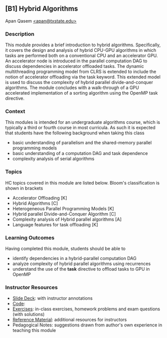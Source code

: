## [B1] Hybrid Algorithms 
Apan Qasem [\<apan@txstate.edu\>](apan@txstate.edu)

### Description 
This module provides a brief introduction to hybrid algorithms. Specifically, it covers the design and analysis
of hybrid CPU-GPU algorithms in which tasks are performed both on a conventional CPU and an accelerator GPU. 
An accelerator node is introduced in the parallel computation DAG to discuss dependencies in
accelerator offloaded tasks. The dynamic multithreading programming model from CLRS is extended to include the
notion of accelerator offloading via the task keyword. This extended model is used to discuss the complexity of
hybrid parallel divide-and-conquer algorithms. The module concludes with a walk-through of a GPU
accelerated implementation of a sorting algorithm using the OpenMP task directive. 


### Context 

This modules is intended for an undergraduate algorithms course, which is typically a third or
fourth course in most curricula. As such it is expected that students have the following background
when taking this class 
  * basic understanding of parallelism and the shared-memory parallel programming models 
  * basic understanding of a computation DAG and task dependence 
  * complexity analysis of serial algorithms

### Topics 

HC topics covered in this module are listed below. Bloom's classification is shown in brackets

* Accelerator Offloading [K]
* Hybrid Algorithms [C]
* Heterogeneous Parallel Programming Models [K]
* Hybrid parallel Divide-and-Conquer Algorithm [C]
* Complexity analysis of Hybrid parallel algorithms [A]
* Language features for task offloading [K]

### Learning Outcomes

Having completed this module, students should be able to 

 * identify dependencies in a hybrid-parallel computation DAG 
 * analyze complexity of hybrid parallel algorithms using recurrences
 * understand the use of the **task** directive to offload tasks to GPU in OpenMP

### Instructor Resources 

  * [Slide Deck](./lecture_slides.pptx): with instructor annotations
  * [Code]():
  * [Exercises](./exercises.md): in-class exercises, homework problems and exam questions (with solutions)
  * [Reference Material](./reference_material.md): additional resources for instructors
  * Pedagogical Notes: suggestions drawn from author's own experience in teaching this module 



